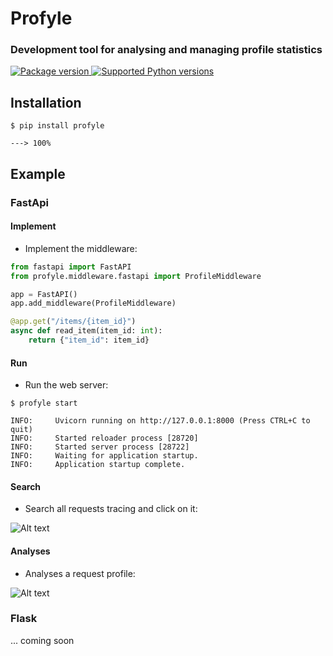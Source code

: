 # Profyle
### Development tool for analysing and managing profile statistics

<a href="https://pypi.org/project/profyle" target="_blank">
    <img src="https://img.shields.io/pypi/v/profyle" alt="Package version">
</a>
<a href="https://pypi.org/project/profyle" target="_blank">
    <img src="https://img.shields.io/pypi/pyversions/profyle.svg?color=%2334D058" alt="Supported Python versions">
</a>

## Installation

<div class="termy">

```console
$ pip install profyle

---> 100%
```

</div>

## Example

### FastApi

#### Implement
* Implement the middleware:

```Python
from fastapi import FastAPI
from profyle.middleware.fastapi import ProfileMiddleware

app = FastAPI()
app.add_middleware(ProfileMiddleware)

@app.get("/items/{item_id}")
async def read_item(item_id: int):
    return {"item_id": item_id}
```

#### Run
* Run the web server:

<div class="termy">

```console
$ profyle start

INFO:     Uvicorn running on http://127.0.0.1:8000 (Press CTRL+C to quit)
INFO:     Started reloader process [28720]
INFO:     Started server process [28722]
INFO:     Waiting for application startup.
INFO:     Application startup complete.
```

</div>

#### Search
* Search all requests tracing and click on it:

![Alt text](docs/img/traces.png "Traces")

#### Analyses
* Analyses a request profile:

![Alt text](docs/img/trace.png "Trace")


### Flask
... coming soon